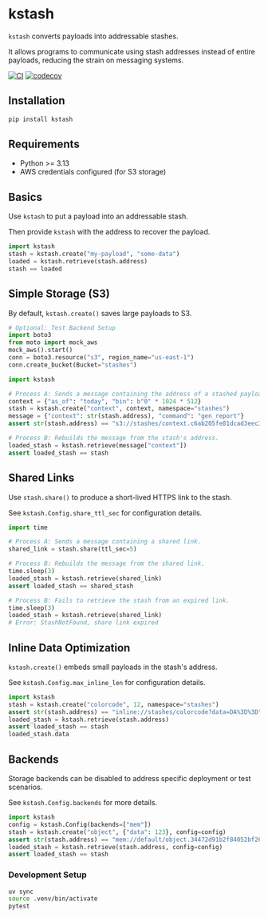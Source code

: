 # kstash

`kstash` converts payloads into addressable stashes. 

It allows programs to communicate using stash addresses instead of entire payloads, reducing the strain on messaging systems.

[![CI](https://github.com/ccortezia/kstash/actions/workflows/release.yml/badge.svg)](https://github.com/ccortezia/kstash/actions/workflows/release.yml)
[![codecov](https://codecov.io/gh/ccortezia/kstash/graph/badge.svg?token=XW9XWIPVCL)](https://codecov.io/gh/ccortezia/kstash)

## Installation

```bash
pip install kstash
```

## Requirements

- Python >= 3.13
- AWS credentials configured (for S3 storage)

## Basics

Use `kstash` to put a payload into an addressable stash.

Then provide `kstash` with the address to recover the payload.

```python
import kstash
stash = kstash.create("my-payload", "some-data")
loaded = kstash.retrieve(stash.address)
stash == loaded
```

## Simple Storage (S3)

By default, `kstash.create()` saves large payloads to S3.

```python
# Optional: Test Backend Setup
import boto3
from moto import mock_aws
mock_aws().start()
conn = boto3.resource("s3", region_name="us-east-1")
conn.create_bucket(Bucket="stashes")
```

```python
import kstash

# Process A: Sends a message containing the address of a stashed payload.
context = {"as_of": "today", "bin": b"0" * 1024 * 512}
stash = kstash.create("context", context, namespace="stashes")
message = {"context": str(stash.address), "command": "gen_report"}  
assert str(stash.address) == "s3://stashes/context.c6ab205fe81dcad3eec3ab48b96b0618"

# Process B: Rebuilds the message from the stash's address.
loaded_stash = kstash.retrieve(message["context"])
assert loaded_stash == stash
```

## Shared Links

Use `stash.share()` to produce a short-lived HTTPS link to the stash. 

See `kstash.Config.share_ttl_sec` for configuration details.

```python
import time 

# Process A: Sends a message containing a shared link.
shared_link = stash.share(ttl_sec=5)

# Process B: Rebuilds the message from the shared link.
time.sleep(3)
loaded_stash = kstash.retrieve(shared_link)
assert loaded_stash == shared_stash

# Process B: Fails to retrieve the stash from an expired link.
time.sleep(3)
loaded_stash = kstash.retrieve(shared_link)
# Error: StashNotFound, share link expired
```

## Inline Data Optimization

`kstash.create()` embeds small payloads in the stash's address.

See `kstash.Config.max_inline_len` for configuration details.

```python
import kstash
stash = kstash.create("colorcode", 12, namespace="stashes")
assert str(stash.address) == "inline://stashes/colorcode?data=DA%3D%3D"
loaded_stash = kstash.retrieve(stash.address)
assert loaded_stash == stash
loaded_stash.data
```

## Backends

Storage backends can be disabled to address specific deployment or test scenarios.

See `kstash.Config.backends` for more details.

```python
import kstash
config = kstash.Config(backends=["mem"])
stash = kstash.create("object", {"data": 123}, config=config)
assert str(stash.address) == "mem://default/object.34472d91b2f84052bf26d4eaa862ef86"
loaded_stash = kstash.retrieve(stash.address, config=config)
assert loaded_stash == stash
```

### Development Setup

```bash
uv sync
source .venv/bin/activate
pytest
```